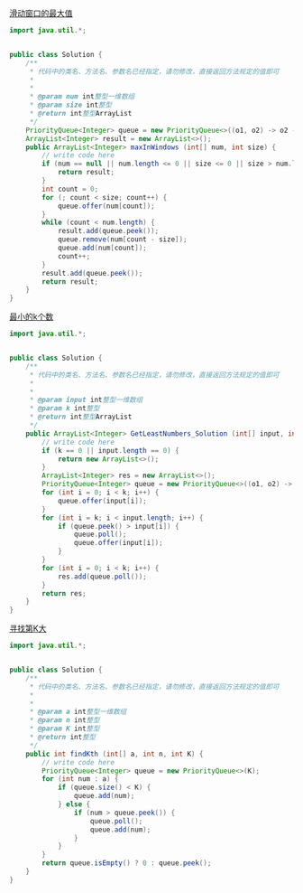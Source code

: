 [滑动窗口的最大值](https://www.nowcoder.com/practice/1624bc35a45c42c0bc17d17fa0cba788?tpId=295&tqId=23458&ru=/exam/oj&qru=/ta/format-top101/question-ranking&sourceUrl=%2Fexam%2Foj)

```java
import java.util.*;


public class Solution {
    /**
     * 代码中的类名、方法名、参数名已经指定，请勿修改，直接返回方法规定的值即可
     *
     * 
     * @param num int整型一维数组 
     * @param size int整型 
     * @return int整型ArrayList
     */
    PriorityQueue<Integer> queue = new PriorityQueue<>((o1, o2) -> o2 - o1);
    ArrayList<Integer> result = new ArrayList<>();
    public ArrayList<Integer> maxInWindows (int[] num, int size) {
        // write code here
        if (num == null || num.length <= 0 || size <= 0 || size > num.length) {
            return result;
        }
        int count = 0;
        for (; count < size; count++) {
            queue.offer(num[count]);
        }
        while (count < num.length) {
            result.add(queue.peek());
            queue.remove(num[count - size]);
            queue.add(num[count]);
            count++;
        }
        result.add(queue.peek());
        return result;
    }
}
```

[最小的k个数](https://www.nowcoder.com/practice/6a296eb82cf844ca8539b57c23e6e9bf?tpId=295&tags=&title=&difficulty=0&judgeStatus=0&rp=0&sourceUrl=%2Fexam%2Foj)

```java
import java.util.*;


public class Solution {
    /**
     * 代码中的类名、方法名、参数名已经指定，请勿修改，直接返回方法规定的值即可
     *
     * 
     * @param input int整型一维数组 
     * @param k int整型 
     * @return int整型ArrayList
     */
    public ArrayList<Integer> GetLeastNumbers_Solution (int[] input, int k) {
        // write code here
        if (k == 0 || input.length == 0) {
            return new ArrayList<>();
        }
        ArrayList<Integer> res = new ArrayList<>();
        PriorityQueue<Integer> queue = new PriorityQueue<>((o1, o2) -> o2.compareTo(o1));
        for (int i = 0; i < k; i++) {
            queue.offer(input[i]);
        }
        for (int i = k; i < input.length; i++) {
            if (queue.peek() > input[i]) {
                queue.poll();
                queue.offer(input[i]);
            }
        }
        for (int i = 0; i < k; i++) {
            res.add(queue.poll());
        }
        return res;
    }
}
```

[寻找第K大](https://www.nowcoder.com/practice/e016ad9b7f0b45048c58a9f27ba618bf?tpId=295&tags=&title=&difficulty=0&judgeStatus=0&rp=0&sourceUrl=%2Fexam%2Foj)

```java
import java.util.*;


public class Solution {
    /**
     * 代码中的类名、方法名、参数名已经指定，请勿修改，直接返回方法规定的值即可
     *
     * 
     * @param a int整型一维数组 
     * @param n int整型 
     * @param K int整型 
     * @return int整型
     */
    public int findKth (int[] a, int n, int K) {
        // write code here
        PriorityQueue<Integer> queue = new PriorityQueue<>(K);
        for (int num : a) {
            if (queue.size() < K) {
                queue.add(num);
            } else {
                if (num > queue.peek()) {
                    queue.poll();
                    queue.add(num);
                }
            }
        }
        return queue.isEmpty() ? 0 : queue.peek();
    }
}
```

